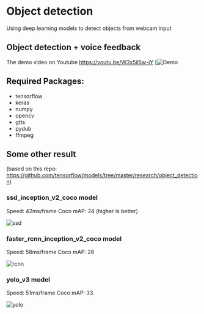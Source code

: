 # Object detection
Using deep learning models to detect objects from webcam input

## Object detection + voice feedback
The demo video on Youtube https://youtu.be/W3x5il5w-jY
[![Demo]((https://github.com/giangnn-bkace/object_detection/blob/master/images/demo.gif)](https://youtu.be/W3x5il5w-jY))


## Required Packages:
- tensorflow
- keras
- numpy
- opencv
- gtts
- pydub
- ffmpeg

## Some other result
(based on this repo: https://github.com/tensorflow/models/tree/master/research/object_detection)

### ssd_inception_v2_coco model

Speed: 42ms/frame   Coco mAP: 24 (higher is better)

![ssd](https://github.com/giangnn-bkace/object_detection/blob/master/images/ssd.gif)

### faster_rcnn_inception_v2_coco model

Speed: 58ms/frame   Coco mAP: 28

![rcnn](https://github.com/giangnn-bkace/object_detection/blob/master/images/faster_rcnn.gif)

### yolo_v3 model

Speed: 51ms/frame   Coco mAP: 33

![yolo](https://github.com/giangnn-bkace/object_detection/blob/master/images/yolo.gif)

